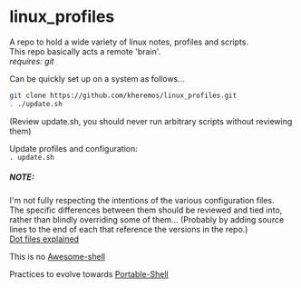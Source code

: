 # linux_profiles
A repo to hold a wide variety of linux notes, profiles and scripts.   
This repo basically acts a remote 'brain'.   
*requires: git*

Can be quickly set up on a system as follows...   
```bash
git clone https://github.com/kheremos/linux_profiles.git
. ./update.sh
```
(Review update.sh, you should never run arbitrary scripts without reviewing them)   

Update profiles and configuration:   
```. update.sh```

##### NOTE:
I'm not fully respecting the intentions of the various configuration files.   
The specific differences between them should be reviewed and tied into,   
rather than blindly overriding some of them... (Probably by adding source   
lines to the end of each that reference the versions in the repo.)   
[Dot files explained](http://mywiki.wooledge.org/DotFiles)

This is no [Awesome-shell](https://github.com/alebcay/awesome-shell)

Practices to evolve towards [Portable-Shell](http://www.gnu.org/savannah-checkouts/gnu/autoconf/manual/autoconf-2.69/html_node/Portable-Shell.html)
